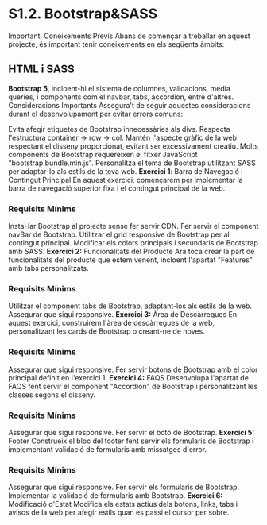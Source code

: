 # S1.2. Bootstrap&SASS

Important: Coneixements Previs
Abans de començar a treballar en aquest projecte, és important tenir coneixements en els següents àmbits:

## HTML i SASS
**Bootstrap 5**, incloent-hi el sistema de columnes, validacions, media queries, i components com el navbar, tabs, accordion, entre d'altres.
Consideracions Importants
Assegura't de seguir aquestes consideracions durant el desenvolupament per evitar errors comuns:

Evita afegir etiquetes de Bootstrap innecessàries als divs.
Respecta l'estructura container -> row -> col.
Mantén l'aspecte gràfic de la web respectant el disseny proporcionat, evitant ser excessivament creatiu.
Molts components de Bootstrap requereixen el fitxer JavaScript "bootstrap.bundle.min.js".
Personalitza el tema de Bootstrap utilitzant SASS per adaptar-lo als estils de la teva web.
**Exercici 1**: Barra de Navegació i Contingut Principal
En aquest exercici, començarem per implementar la barra de navegació superior fixa i el contingut principal de la web.

### Requisits Mínims
Instal·lar Bootstrap al projecte sense fer servir CDN.
Fer servir el component navBar de Bootstrap.
Utilitzar el grid responsive de Bootstrap per al contingut principal.
Modificar els colors principals i secundaris de Bootstrap amb SASS.
**Exercici 2:** Funcionalitats del Producte
Ara toca crear la part de funcionalitats del producte que estem venent, incloent l'apartat "Features" amb tabs personalitzats.

### Requisits Mínims
Utilitzar el component tabs de Bootstrap, adaptant-los als estils de la web.
Assegurar que sigui responsive.
**Exercici 3:** Àrea de Descàrregues
En aquest exercici, construirem l'àrea de descàrregues de la web, personalitzant les cards de Bootstrap o creant-ne de noves.

### Requisits Mínims
Assegurar que sigui responsive.
Fer servir botons de Bootstrap amb el color principal definit en l'exercici 1.
**Exercici 4:** FAQS
Desenvolupa l'apartat de FAQS fent servir el component "Accordion" de Bootstrap i personalitzant les classes segons el disseny.

### Requisits Mínims
Assegurar que sigui responsive.
Fer servir el botó de Bootstrap.
**Exercici 5:** Footer
Construeix el bloc del footer fent servir els formularis de Bootstrap i implementant validació de formularis amb missatges d'error.

### Requisits Mínims
Assegurar que sigui responsive.
Fer servir els formularis de Bootstrap.
Implementar la validació de formularis amb Bootstrap.
**Exercici 6:** Modificació d'Estat
Modifica els estats actius dels botons, links, tabs i avisos de la web per afegir estils quan es passi el cursor per sobre.